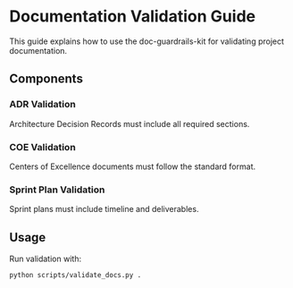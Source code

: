# Documentation Validation Guide

This guide explains how to use the doc-guardrails-kit for validating project documentation.

## Components

### ADR Validation
Architecture Decision Records must include all required sections.

### COE Validation
Centers of Excellence documents must follow the standard format.

### Sprint Plan Validation
Sprint plans must include timeline and deliverables.

## Usage

Run validation with:
```bash
python scripts/validate_docs.py .
```
